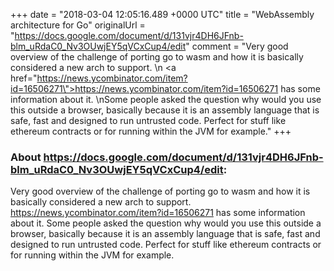 +++
date = "2018-03-04 12:05:16.489 +0000 UTC"
title = "WebAssembly architecture for Go"
originalUrl = "https://docs.google.com/document/d/131vjr4DH6JFnb-blm_uRdaC0_Nv3OUwjEY5qVCxCup4/edit"
comment = "Very good overview of the challenge of porting go to wasm and how it is basically considered a new arch to support. \n <a href=\"https://news.ycombinator.com/item?id=16506271\">https://news.ycombinator.com/item?id=16506271</a> has some information about it. \nSome people asked the question why would you use this outside a browser, basically because it is an assembly language that is safe, fast and designed to run untrusted code. Perfect for stuff like ethereum contracts or for running within the JVM for example."
+++

### About https://docs.google.com/document/d/131vjr4DH6JFnb-blm_uRdaC0_Nv3OUwjEY5qVCxCup4/edit:

Very good overview of the challenge of porting go to wasm and how it is basically considered a new arch to support. 
 <a href="https://news.ycombinator.com/item?id=16506271">https://news.ycombinator.com/item?id=16506271</a> has some information about it. 
Some people asked the question why would you use this outside a browser, basically because it is an assembly language that is safe, fast and designed to run untrusted code. Perfect for stuff like ethereum contracts or for running within the JVM for example.
